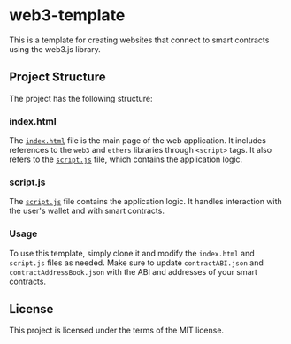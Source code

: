 # web3-template
This is a template for creating websites that connect to smart contracts using the web3.js library.

## Project Structure

The project has the following structure:

### index.html

The [`index.html`](index.html) file is the main page of the web application. It includes references to the `web3` and `ethers` libraries through `<script>` tags. It also refers to the [`script.js`](script.js) file, which contains the application logic.

### script.js

The [`script.js`](script.js) file contains the application logic. It handles interaction with the user's wallet and with smart contracts.

### Usage

To use this template, simply clone it and modify the `index.html` and `script.js` files as needed. Make sure to update `contractABI.json` and `contractAddressBook.json` with the ABI and addresses of your smart contracts.

## License

This project is licensed under the terms of the MIT license.